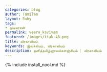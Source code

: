 ```yaml
---    
categories: blog    
author: Tamilan  
layout: Ruby  
tags:  
- முடியரசன்   
permalink: veera_kaviyam
featured: /images/ttak-48.png  
title: வீரகாவியம்
keywords: இலக்கியம், வீரகாவியம்
description: தனித்தமிழ்ஞாலக்களஞ்சியம் | வீரகாவியம்
--- 
```


{% include install_nool.md %}


